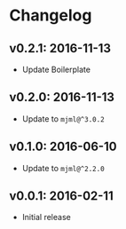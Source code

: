 # Changelog

## v0.2.1: 2016-11-13

- Update Boilerplate

## v0.2.0: 2016-11-13

- Update to `mjml@^3.0.2`

## v0.1.0: 2016-06-10

- Update to `mjml@^2.2.0`

## v0.0.1: 2016-02-11

- Initial release
